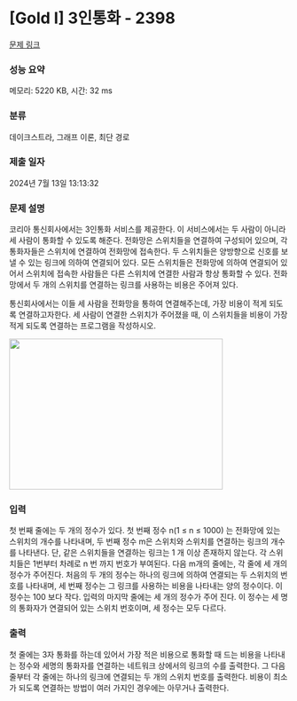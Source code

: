 # [Gold I] 3인통화 - 2398 

[문제 링크](https://www.acmicpc.net/problem/2398) 

### 성능 요약

메모리: 5220 KB, 시간: 32 ms

### 분류

데이크스트라, 그래프 이론, 최단 경로

### 제출 일자

2024년 7월 13일 13:13:32

### 문제 설명

<p>코리아 통신회사에서는 3인통화 서비스를 제공한다. 이 서비스에서는 두 사람이 아니라 세 사람이 통화할 수 있도록 해준다. 전화망은 스위치들을 연결하여 구성되어 있으며, 각 통화자들은 스위치에 연결하여 전화망에 접속한다. 두 스위치들은 양방향으로 신호를 보낼 수 있는 링크에 의하여 연결되어 있다. 모든 스위치들은 전화망에 의하여 연결되어 있어서 스위치에 접속한 사람들은 다른 스위치에 연결한 사람과 항상 통화할 수 있다. 전화망에서 두 개의 스위치를 연결하는 링크를 사용하는 비용은 주어져 있다.</p>

<p>통신회사에서는 이들 세 사람을 전화망을 통하여 연결해주는데, 가장 비용이 적게 되도록 연결하고자한다. 세 사람이 연결한 스위치가 주어졌을 때, 이 스위치들을 비용이 가장 적게 되도록 연결하는 프로그램을 작성하시오.</p>

<p><img alt="" src="https://www.acmicpc.net/JudgeOnline/upload/201103/BIN0001.gif" style="height:272px; width:385px"></p>

### 입력 

 <p>첫 번째 줄에는 두 개의 정수가 있다. 첫 번째 정수 n(1 ≤ n ≤ 1000) 는 전화망에 있는 스위치의 개수를 나타내며, 두 번째 정수 m은 스위치와 스위치를 연결하는 링크의 개수를 나타낸다. 단, 같은 스위치들을 연결하는 링크는 1 개 이상 존재하지 않는다. 각 스위치들은 1번부터 차례로 n 번 까지 번호가 부여된다. 다음 m개의 줄에는, 각 줄에 세 개의 정수가 주어진다. 처음의 두 개의 정수는 하나의 링크에 의하여 연결되는 두 스위치의 번호를 나타내며, 세 번째 정수는 그 링크를 사용하는 비용을 나타내는 양의 정수이다. 이 정수는 100 보다 작다. 입력의 마지막 줄에는 세 개의 정수가 주어 진다. 이 정수는 세 명의 통화자가 연결되어 있는 스위치 번호이며, 세 정수는 모두 다르다.</p>

### 출력 

 <p>첫 줄에는 3자 통화를 하는데 있어서 가장 적은 비용으로 통화할 때 드는 비용을 나타내는 정수와 세명의 통화자를 연결하는 네트워크 상에서의 링크의 수를 출력한다. 그 다음 줄부터 각 줄에는 하나의 링크에 연결되는 두 개의 스위치 번호를 출력한다. 비용이 최소가 되도록 연결하는 방법이 여러 가지인 경우에는 아무거나 출력한다.</p>

